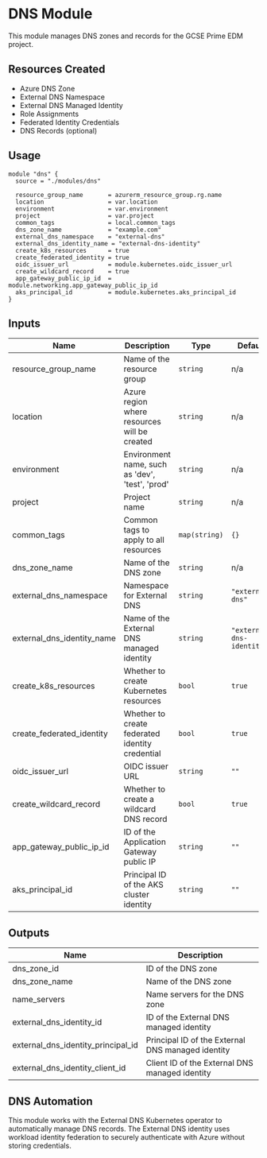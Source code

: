 # DNS Module

This module manages DNS zones and records for the GCSE Prime EDM project.

## Resources Created

- Azure DNS Zone
- External DNS Namespace
- External DNS Managed Identity
- Role Assignments
- Federated Identity Credentials
- DNS Records (optional)

## Usage

```hcl
module "dns" {
  source = "./modules/dns"

  resource_group_name       = azurerm_resource_group.rg.name
  location                  = var.location
  environment               = var.environment
  project                   = var.project
  common_tags               = local.common_tags
  dns_zone_name             = "example.com"
  external_dns_namespace    = "external-dns"
  external_dns_identity_name = "external-dns-identity"
  create_k8s_resources      = true
  create_federated_identity = true
  oidc_issuer_url           = module.kubernetes.oidc_issuer_url
  create_wildcard_record    = true
  app_gateway_public_ip_id  = module.networking.app_gateway_public_ip_id
  aks_principal_id          = module.kubernetes.aks_principal_id
}
```

## Inputs

| Name | Description | Type | Default | Required |
|------|-------------|------|---------|:--------:|
| resource_group_name | Name of the resource group | `string` | n/a | yes |
| location | Azure region where resources will be created | `string` | n/a | yes |
| environment | Environment name, such as 'dev', 'test', 'prod' | `string` | n/a | yes |
| project | Project name | `string` | n/a | yes |
| common_tags | Common tags to apply to all resources | `map(string)` | `{}` | no |
| dns_zone_name | Name of the DNS zone | `string` | n/a | yes |
| external_dns_namespace | Namespace for External DNS | `string` | `"external-dns"` | no |
| external_dns_identity_name | Name of the External DNS managed identity | `string` | `"external-dns-identity"` | no |
| create_k8s_resources | Whether to create Kubernetes resources | `bool` | `true` | no |
| create_federated_identity | Whether to create federated identity credential | `bool` | `true` | no |
| oidc_issuer_url | OIDC issuer URL | `string` | `""` | no |
| create_wildcard_record | Whether to create a wildcard DNS record | `bool` | `true` | no |
| app_gateway_public_ip_id | ID of the Application Gateway public IP | `string` | `""` | no |
| aks_principal_id | Principal ID of the AKS cluster identity | `string` | `""` | no |

## Outputs

| Name | Description |
|------|-------------|
| dns_zone_id | ID of the DNS zone |
| dns_zone_name | Name of the DNS zone |
| name_servers | Name servers for the DNS zone |
| external_dns_identity_id | ID of the External DNS managed identity |
| external_dns_identity_principal_id | Principal ID of the External DNS managed identity |
| external_dns_identity_client_id | Client ID of the External DNS managed identity |

## DNS Automation

This module works with the External DNS Kubernetes operator to automatically manage DNS records. The External DNS identity uses workload identity federation to securely authenticate with Azure without storing credentials. 